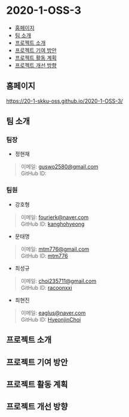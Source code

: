 # 2020-1-OSS-3

 * [홈페이지](#homepage)
 * [팀 소개](#members)
 * [프로젝트 소개](#introduction)
 * [프로젝트 기여 방안](#contribution_plan)
 * [프로젝트 활동 계획](#activity_plan)
 * [프로젝트 개선 방향](#improvement)

## <div id = "homepage">홈페이지</div>
https://20-1-skku-oss.github.io/2020-1-OSS-3/

## <div id = "members">팀 소개</div>
### 팀장
+ 정현재
> 이메일: guswo2580@gmail.com<br>
> GitHub ID: []()<br>

### 팀원
+ 강호형
> 이메일: fourierk@naver.com<br>
> GitHub ID: [kanghohyeong](https://github.com/kanghohyeong)<br>

+ 문태명
> 이메일: mtm776@gmail.com<br>
> GitHub ID: [mtm776](https://github.com/mtm776)<br>

+ 최성규
> 이메일: choi235711@gmail.com<br>
> GitHub ID: [racoonxxi](https://github.com/racoonxxi)<br>

+ 최현진
> 이메일: eaglus@naver.com<br>
> GitHub ID: [HyeonjinChoi](https://github.com/HyeonjinChoi)<br>

## <div id = "introduction">프로젝트 소개</div>


## <div id = "contribution_plan">프로젝트 기여 방안</div>


## <div id = "activity_plan">프로젝트 활동 계획</div>


## <div id = "improvement">프로젝트 개선 방향</div>

